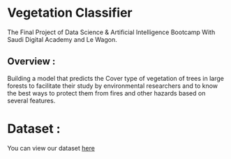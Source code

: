 # Vegetation Classifier
The Final Project of Data Science & Artificial Intelligence Bootcamp With Saudi Digital Academy and Le Wagon.

## Overview :
Building a model that predicts the Cover type of vegetation of trees in large forests to facilitate their study by environmental researchers and to know the best ways to protect them from fires and other hazards based on several features.

# Dataset : 
You can view our dataset [here](https://www.kaggle.com/competitions/forest-cover-type-prediction/data)
